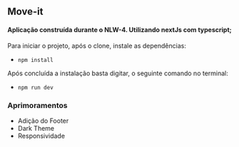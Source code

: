 ## Move-it

#### Aplicação construída durante o NLW-4. Utilizando nextJs com typescript;

Para iniciar o projeto, após o clone, instale as dependências:

- `npm install`

Após concluída a instalação basta digitar, o seguinte comando no terminal:

- `npm run dev`

### Aprimoramentos

- Adição do Footer
- Dark Theme
- Responsividade
